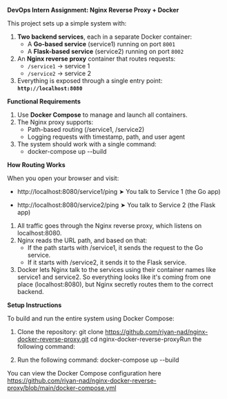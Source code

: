 **DevOps Intern Assignment: Nginx Reverse Proxy + Docker**

This project sets up a simple system with:

1. **Two backend services**, each in a separate Docker container:
   - A **Go-based service** (service1) running on port `8001`
   - A **Flask-based service** (service2) running on port `8002`
2. An **Nginx reverse proxy** container that routes requests:
   - `/service1` → service 1
   - `/service2` → service 2
3. Everything is exposed through a single entry point:  
   **`http://localhost:8080`**


**Functional Requirements**

1. Use **Docker Compose** to manage and launch all containers.
2. The Nginx proxy supports:
   - Path-based routing (/service1, /service2)
   - Logging requests with timestamp, path, and user agent
3. The system should work with a single command:
   - docker-compose up --build


**How Routing Works**

When you open your browser and visit:
- http://localhost:8080/service1/ping
  ➤ You talk to Service 1 (the Go app)

- http://localhost:8080/service2/ping
  ➤ You talk to Service 2 (the Flask app)

1. All traffic goes through the Nginx reverse proxy, which listens on localhost:8080.
2. Nginx reads the URL path, and based on that:
   - If the path starts with /service1, it sends the request to the Go service.
   - If it starts with /service2, it sends it to the Flask service.
3. Docker lets Nginx talk to the services using their container names like service1 and service2. So everything looks like it's coming from one place (localhost:8080), but Nginx secretly routes them to the correct backend.


**Setup Instructions**

To build and run the entire system using Docker Compose:

1. Clone the repository:
   git clone https://github.com/riyan-nad/nginx-docker-reverse-proxy.git
   cd nginx-docker-reverse-proxyRun the following command:

2. Run the following command:
   docker-compose up --build

You can view the Docker Compose configuration here https://github.com/riyan-nad/nginx-docker-reverse-proxy/blob/main/docker-compose.yml

